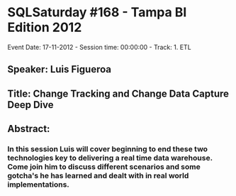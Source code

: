 # SQLSaturday #168 - Tampa BI Edition 2012
Event Date: 17-11-2012 - Session time: 00:00:00 - Track: 1. ETL
## Speaker: Luis Figueroa
## Title: Change Tracking and Change Data Capture Deep Dive
## Abstract:
### In this session Luis will cover beginning to end these two technologies key to  delivering a real time data warehouse. Come join him to discuss  different scenarios and some gotcha's he has learned and dealt with in real world implementations. 

